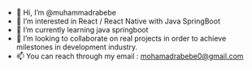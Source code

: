 - 👋 Hi, I’m @muhammadrabebe
- 👀 I’m interested in React / React Native with Java SpringBoot
- 🌱 I’m currently learning java springboot
- 💞️ I’m looking to collaborate on real projects in order to achieve milestones in development industry.
- 📫 You can reach through my email : mohamadrabebe0@gmail.com 

<!---
muhammadrabebe/muhammadrabebe is a ✨ special ✨ repository because its `README.md` (this file) appears on your GitHub profile.
You can click the Preview link to take a look at your changes.
--->
